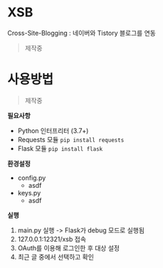 
# XSB
Cross-Site-Blogging : 네이버와 Tistory 블로그를 연동
> 제작중

# 사용방법
> 제작중

**필요사항**

 - Python 인터프리터 (3.7+)
 - Requests 모듈 `pip install requests`	
 - Flask 모듈 `pip install flask`

**환경설정**

 - config.py
	 - asdf
  - keys.py
	  - asdf

**실행**

 1. main.py 실행 -> Flask가 debug 모드로 실행됨
 2. 127.0.0.1:12321/xsb 접속 
 3. OAuth를 이용해 로그인한 후 대상 설정
 4. 최근 글 중에서 선택하고 확인
